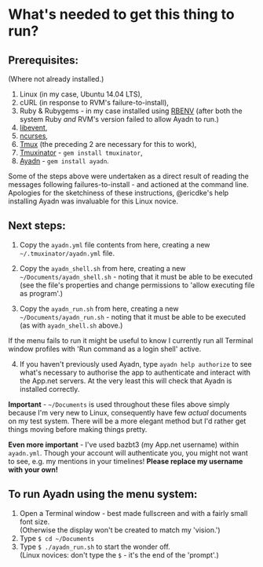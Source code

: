 # What's needed to get this thing to run?

## Prerequisites:
(Where not already installed.)

1. Linux (in my case, Ubuntu 14.04 LTS),
2. cURL (in response to RVM's failure-to-install),
3. Ruby & Rubygems - in my case installed using [RBENV](http://rbenv.org/) (after both the system Ruby *and* RVM's version failed to allow Ayadn to run.)
4. [libevent](http://www.monkey.org/~provos/libevent/),
5. [ncurses](http://invisible-island.net/ncurses/),
6. [Tmux](http://tmux.sourceforge.net/) (the preceding 2 are necessary for this to work),
7. [Tmuxinator](https://github.com/tmuxinator/tmuxinator) - `gem install tmuxinator`,
8. [Ayadn](https://github.com/ericdke/na) - `gem install ayadn`.

Some of the steps above were undertaken as a direct result of reading the messages following failures-to-install - and actioned at the command line. Apologies for the sketchiness of these instructions, @ericdke's help installing Ayadn was invaluable for this Linux novice.

## Next steps:

1. Copy the `ayadn.yml` file contents from here, creating a new `~/.tmuxinator/ayadn.yml` file.

2. Copy the `ayadn_shell.sh` from here, creating a new `~/Documents/ayadn_shell.sh` - noting that it must be able to be executed (see the file's properties and change permissions to 'allow executing file as program'.)

3. Copy the `ayadn_run.sh` from here, creating a new `~/Documents/ayadn_run.sh` - noting that it must be able to be executed (as with `ayadn_shell.sh` above.)

  If the menu fails to run it might be useful to know I currently run all Terminal window profiles with 'Run command as a login shell' active.

4. If you haven't previously used Ayadn, type `ayadn help authorize` to see what's necessary to authorise the app to authenticate and interact with the App.net servers. At the very least this will check that Ayadn is installed correctly.

**Important** - `~/Documents` is used throughout these files above simply because I'm very new to Linux, consequently have few *actual* documents on my test system. There will be a more elegant method but I'd rather get things moving before making things pretty.

**Even more important** - I've used bazbt3 (my App.net username) within `ayadn.yml`. Though your account will authenticate you, you might not want to see, e.g. my mentions in your timelines! **Please replace my username with your own!**

## To run Ayadn using the menu system:

1. Open a Terminal window - best made fullscreen and with a fairly small font size.   
   (Otherwise the display won't be created to match my 'vision.')
2. Type `$ cd ~/Documents`
3. Type `$ ./ayadn_run.sh` to start the wonder off.   
  (Linux novices: don't type the `$` - it's the end of the 'prompt'.)
